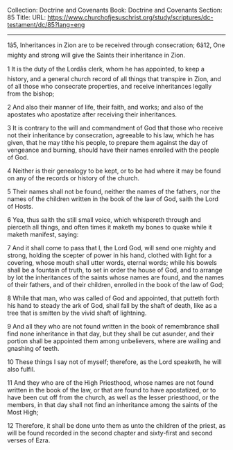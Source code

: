 Collection: Doctrine and Covenants
Book: Doctrine and Covenants
Section: 85
Title: 
URL: https://www.churchofjesuschrist.org/study/scriptures/dc-testament/dc/85?lang=eng

---

1â5, Inheritances in Zion are to be received through consecration; 6â12, One mighty and strong will give the Saints their inheritance in Zion.

1 It is the duty of the Lordâs clerk, whom he has appointed, to keep a history, and a general church record of all things that transpire in Zion, and of all those who consecrate properties, and receive inheritances legally from the bishop;

2 And also their manner of life, their faith, and works; and also of the apostates who apostatize after receiving their inheritances.

3 It is contrary to the will and commandment of God that those who receive not their inheritance by consecration, agreeable to his law, which he has given, that he may tithe his people, to prepare them against the day of vengeance and burning, should have their names enrolled with the people of God.

4 Neither is their genealogy to be kept, or to be had where it may be found on any of the records or history of the church.

5 Their names shall not be found, neither the names of the fathers, nor the names of the children written in the book of the law of God, saith the Lord of Hosts.

6 Yea, thus saith the still small voice, which whispereth through and pierceth all things, and often times it maketh my bones to quake while it maketh manifest, saying:

7 And it shall come to pass that I, the Lord God, will send one mighty and strong, holding the scepter of power in his hand, clothed with light for a covering, whose mouth shall utter words, eternal words; while his bowels shall be a fountain of truth, to set in order the house of God, and to arrange by lot the inheritances of the saints whose names are found, and the names of their fathers, and of their children, enrolled in the book of the law of God;

8 While that man, who was called of God and appointed, that putteth forth his hand to steady the ark of God, shall fall by the shaft of death, like as a tree that is smitten by the vivid shaft of lightning.

9 And all they who are not found written in the book of remembrance shall find none inheritance in that day, but they shall be cut asunder, and their portion shall be appointed them among unbelievers, where are wailing and gnashing of teeth.

10 These things I say not of myself; therefore, as the Lord speaketh, he will also fulfil.

11 And they who are of the High Priesthood, whose names are not found written in the book of the law, or that are found to have apostatized, or to have been cut off from the church, as well as the lesser priesthood, or the members, in that day shall not find an inheritance among the saints of the Most High;

12 Therefore, it shall be done unto them as unto the children of the priest, as will be found recorded in the second chapter and sixty-first and second verses of Ezra.
